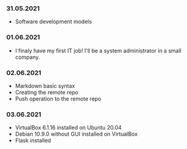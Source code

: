 ### 31.05.2021 
* Software development models

### 01.06.2021 
* I finaly have my first IT job! I'll be a system administrator in a small company.

### 02.06.2021
* Markdown basic syntax
* Creating the remote repo
* Push operation to the remote repo

### 03.06.2021
* VirtualBox 6.1.16 installed on Ubuntu 20.04
* Debian 10.9.0 without GUI installed on VirtualBox
* Flask installed
